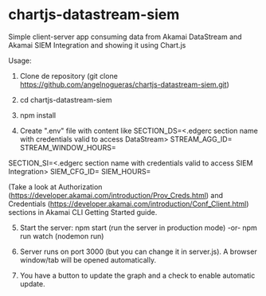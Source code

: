 # chartjs-datastream-siem
Simple client-server app consuming data from Akamai DataStream and Akamai SIEM Integration and showing it using Chart.js

Usage:

1. Clone de repository (git clone https://github.com/angelnogueras/chartjs-datastream-siem.git)

2. cd chartjs-datastream-siem

3. npm install

4. Create ".env" file with content like
SECTION_DS=<.edgerc section name with credentials valid to access DataStream>
STREAM_AGG_ID=<datastream stream id>
STREAM_WINDOW_HOURS=<number of hours of data you want to collect>

SECTION_SI=<.edgerc section name with credentials valid to access SIEM Integration>
SIEM_CFG_ID=<SIEM Integration configuration ID>
SIEM_HOURS=<number of hours of data you want to collect>

(Take a look at Authorization (https://developer.akamai.com/introduction/Prov_Creds.html) and Credentials (https://developer.akamai.com/introduction/Conf_Client.html) sections in Akamai CLI Getting Started guide.

5. Start the server:
  npm start (run the server in production mode)
  -or-
  npm run watch (nodemon run)

6. Server runs on port 3000 (but you can change it in server.js). A browser window/tab will be opened automatically.

7. You have a button to update the graph and a check to enable automatic update.
  

